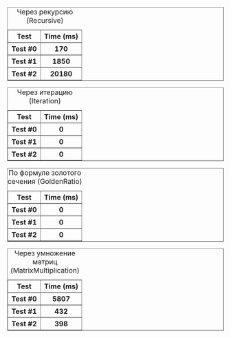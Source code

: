 <table border="1">
<caption>Через рекурсию (Recursive)</caption>
<tr><th>Test</th><th>Time (ms)</th></tr>
<tr><th>Test #0</th><th>170</th></tr>
<tr><th>Test #1</th><th>1850</th></tr>
<tr><th>Test #2</th><th>20180</th></tr>
</table>
<table border="1">
<caption>Через итерацию (Iteration)</caption>
<tr><th>Test</th><th>Time (ms)</th></tr>
<tr><th>Test #0</th><th>0</th></tr>
<tr><th>Test #1</th><th>0</th></tr>
<tr><th>Test #2</th><th>0</th></tr>
</table>
<table border="1">
<caption>По формуле золотого сечения (GoldenRatio)</caption>
<tr><th>Test</th><th>Time (ms)</th></tr>
<tr><th>Test #0</th><th>0</th></tr>
<tr><th>Test #1</th><th>0</th></tr>
<tr><th>Test #2</th><th>0</th></tr>
</table>
<table border="1">
<caption>Через умножение матриц (MatrixMultiplication)</caption>
<tr><th>Test</th><th>Time (ms)</th></tr>
<tr><th>Test #0</th><th>5807</th></tr>
<tr><th>Test #1</th><th>432</th></tr>
<tr><th>Test #2</th><th>398</th></tr>
</table>
